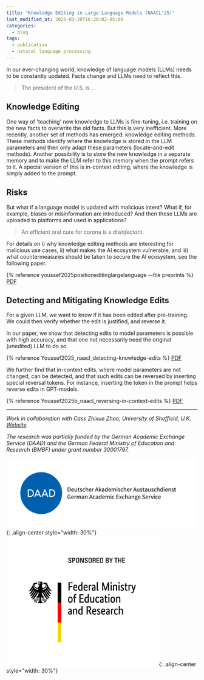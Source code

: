 ```yaml
---
title: "Knowledge Editing in Large Language Models (NAACL'25)"
last_modified_at: 2025-03-20T16:20:02-05:00
categories:
  - blog
tags:
  - publication
  - natural language processing
---
```



In our ever-changing world, knowledge of language models (LLMs) needs to be constantly updated. 
Facts change and LLMs need to reflect this.

> The president of the U.S. is ...

## Knowledge Editing

One way of 'teaching' new knowledge to LLMs is fine-tuning, i.e. training on the new facts to overwrite the old facts. But this is very inefficient. More recently, another set of methods has emerged: knowledge editing methods. These methods identify where the knowledge is stored in the LLM parameters and then only adapt these parameters (locate-and-edit methods).  Another possibility is to store the new knowledge in a separate memory and to make the LLM refer to this memory when the prompt refers to it. A special version of this is in-context editing, where the knowledge is simply added to the prompt.


## Risks

But what if a language model is updated with malicious intent? What if, for example, biases or misinformation are introduced? And then these LLMs are uploaded to platforms and used in applications? 

> An efficient oral cure for corona is a *disinfectant*. 

For details on i) why knowledge editing methods are interesting for malicious use cases, ii) what makes the AI ecosystem vulnerable, and iii) what countermeasures should be taken to secure the AI ecosystem, see the following paper.


<i class="fa fa-book-reader" style="font-size:12px;color: #7a46eb;"></i> {% reference youssef2025positioneditinglargelanguage --file preprints  %} [PDF](https://arxiv.org/abs/2502.02958) 


## Detecting and Mitigating Knowledge Edits

For a given LLM, we want to know if it has been edited after pre-training. We could then verify whether the edit is justified, and reverse it. 

In our paper, we show that detecting edits to model parameters is possible with high accuracy, and that one not necessarily need the original (unedited) LLM to do so.

<i class="fa fa-book-reader" style="font-size:12px;color: #7a46eb;"></i> {% reference Youssef2025_naacl_detecting-knowledge-edits  %} [PDF](https://aclanthology.org/2025.naacl-long.492.pdf) 

We further find that in-context edits, where model parameters are not changed, can be detected, and that such edits can be reversed by inserting special reversal tokens. 
For instance, inserting the <BOS> token in the prompt helps reverse edits in GPT-models.

<i class="fa fa-book-reader" style="font-size:12px;color: #7a46eb;"></i> {% reference Youssef2025b_naacl_reversing-in-context-edits   %} [PDF](https://aclanthology.org/2025.naacl-long.630.pdf) 

---

*<i class="fa fa-user-group" style="color: #7a46eb;"></i> Work in collaboration with Cass Zhixue Zhao, University of Sheffield, U.K. 
 <i class="fa fa-link" style="color: #7a46eb;"></i>[Website]( https://casszhao.github.io/cass/)*


*The research was partially funded by the German Academic Exchange Service (DAAD) and the German Federal Ministry of Education and Research (BMBF)
under grant number 30001797.*

![image-center](/assets/images/posts/logo-daad.png){: .align-center style="width: 30%"} ![image-center](/assets/images/posts/logo-bmbf.jpg){: .align-center style="width: 30%"}




